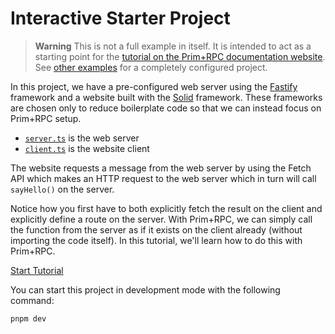 # Interactive Starter Project

<!-- [![Open in StackBlitz](https://developer.stackblitz.com/img/open_in_stackblitz_small.svg)](https://stackblitz.com/github/doseofted/prim-rpc-examples/tree/main/starter) -->

> **Warning** This is not a full example in itself. It is intended to act as a
> starting point for the
> [tutorial on the Prim+RPC documentation website](https://prim.doseofted.me/docs/setup).
> See [other examples](../) for a completely configured project.

In this project, we have a pre-configured web server using the
[Fastify](https://github.com/fastify/fastify) framework and a website built with
the [Solid](https://github.com/solidjs/solid) framework. These frameworks are
chosen only to reduce boilerplate code so that we can instead focus on Prim+RPC
setup.

- [`server.ts`](./server.ts) is the web server
- [`client.ts`](./client.ts) is the website client

The website requests a message from the web server by using the Fetch API which
makes an HTTP request to the web server which in turn will call `sayHello()` on
the server.

Notice how you first have to both explicitly fetch the result on the client and
explicitly define a route on the server. With Prim+RPC, we can simply call the
function from the server as if it exists on the client already (without
importing the code itself). In this tutorial, we'll learn how to do this with
Prim+RPC.

[Start Tutorial](https://prim.doseofted.me/docs/setup)

You can start this project in development mode with the following command:

```zsh
pnpm dev
```
